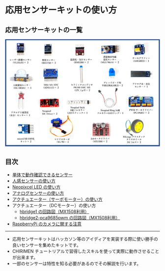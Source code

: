 # 応用センサーキットの使い方
## 応用センサーキットの一覧

<img src="./imgs/AppliedSensorKits.jpg" width=800>

## 目次
- [単体で動作確認できるセンサー](i2csensor.md)
- [人感センサーの使い方](pirsensor.md)
- [Neopixcel LED の使い方](neopixcel.md)
- [アナログセンサーの使い方](analogsensor.md)
- [アクチュエーター（サーボモーター）の使い方](pwm_sg90.md)
- アクチュエーター（DCモーター）の使い方
  - [hbridge1 の回路図（MX1508利用）](dcmotor.md)
  - [hbridge2-pca9685pwm の回路図（MX1508利用）](dcmotorpwm.md)
- [RaspberryPi のカメラに関する注意](picamera.md)

---

- 応用センサーキットはハッカソン等のアイディアを実装する際に使い勝手の良いセンサーを集めたキットです。
- CHIRIMEN チュートリアルで習得したスキルを使って実際に動作させることが出来ます。
- 一部のセンサーは特性を知る必要があるのでその解説を行います。
